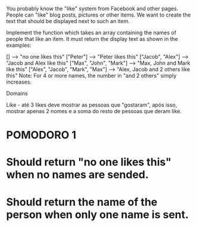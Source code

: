 You probably know the "like" system from Facebook and other pages. People can "like" blog posts, pictures or other items. We want to create the text that should be displayed next to such an item.

Implement the function which takes an array containing the names of people that like an item. It must return the display text as shown in the examples:

[]                                -->  "no one likes this"
["Peter"]                         -->  "Peter likes this"
["Jacob", "Alex"]                 -->  "Jacob and Alex like this"
["Max", "John", "Mark"]           -->  "Max, John and Mark like this"
["Alex", "Jacob", "Mark", "Max"]  -->  "Alex, Jacob and 2 others like this"
Note: For 4 or more names, the number in "and 2 others" simply increases.

Domains

Like - até 3 likes deve mostrar as pessoas que "gostaram", após isso, mostrar apenas 2 nomes e a soma do resto de pessoas que deram like.


# POMODORO 1

# Should return "no one likes this" when no names are sended.

# Should return the name of the person when only one name is sent.